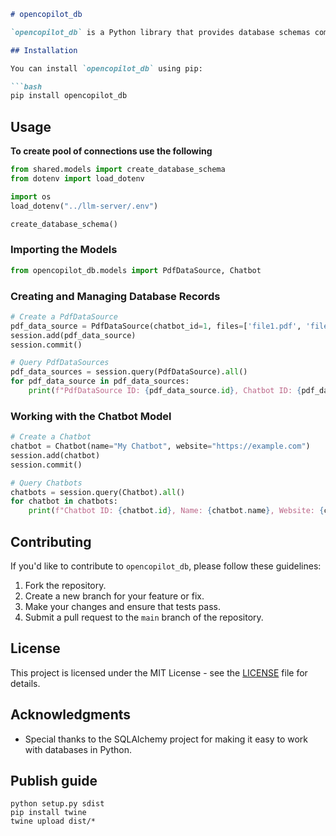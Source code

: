 ```markdown
# opencopilot_db

`opencopilot_db` is a Python library that provides database schemas common for opencopilot main app and workers application. It defines SQLAlchemy models for working with databases, making it easy to integrate and manage your database operations.

## Installation

You can install `opencopilot_db` using pip:

```bash
pip install opencopilot_db
```

## Usage

**To create pool of connections use the following**
```py
from shared.models import create_database_schema
from dotenv import load_dotenv

import os
load_dotenv("../llm-server/.env")

create_database_schema()
```

### Importing the Models

```python
from opencopilot_db.models import PdfDataSource, Chatbot
```

### Creating and Managing Database Records

```python
# Create a PdfDataSource
pdf_data_source = PdfDataSource(chatbot_id=1, files=['file1.pdf', 'file2.pdf'], folder_name='pdf_folder')
session.add(pdf_data_source)
session.commit()

# Query PdfDataSources
pdf_data_sources = session.query(PdfDataSource).all()
for pdf_data_source in pdf_data_sources:
    print(f"PdfDataSource ID: {pdf_data_source.id}, Chatbot ID: {pdf_data_source.chatbot_id}, Files: {pdf_data_source.files}")
```

### Working with the Chatbot Model

```python
# Create a Chatbot
chatbot = Chatbot(name="My Chatbot", website="https://example.com")
session.add(chatbot)
session.commit()

# Query Chatbots
chatbots = session.query(Chatbot).all()
for chatbot in chatbots:
    print(f"Chatbot ID: {chatbot.id}, Name: {chatbot.name}, Website: {chatbot.website}")
```

## Contributing

If you'd like to contribute to `opencopilot_db`, please follow these guidelines:

1. Fork the repository.
2. Create a new branch for your feature or fix.
3. Make your changes and ensure that tests pass.
4. Submit a pull request to the `main` branch of the repository.

## License

This project is licensed under the MIT License - see the [LICENSE](LICENSE) file for details.

## Acknowledgments

- Special thanks to the SQLAlchemy project for making it easy to work with databases in Python.


## Publish guide
```
python setup.py sdist
pip install twine
twine upload dist/*
```